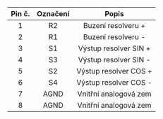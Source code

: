 | **Pin č.** | **Označení** | **Popis** |
| :---: | :---: | :---: |
| 1 | R2 | Buzení resolveru + |
| 2 | R1 | Buzení resolveru - |
| 3 | S1 | Výstup resolver SIN + |
| 4 | S3 | Výstup resolver SIN - |
| 5 | S2 | Výstup resolver COS + |
| 6 | S4 | Výstup resolver COS - |
| 7 | AGND | Vnitřní analogová zem |
| 8 | AGND | Vnitřní analogová zem |
